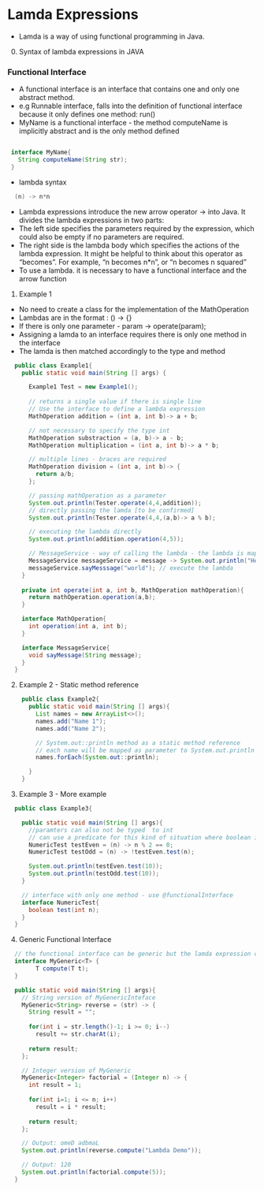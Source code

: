 # Lamda Expressions

- Lamda is a way of using functional programming in Java. 

0. Syntax of lambda expressions in JAVA

### Functional Interface

- A functional interface is an interface that contains one and only one abstract method.
- e.g Runnable interface, falls into the definition of functional interface because it only defines one method: run()
- MyName is a functional interface - the method computeName is implicitly abstract and is the only method defined

```java

 interface MyName{
   String computeName(String str);
 }

```
- lambda syntax

```java
  (n) -> n*n
```
 - Lambda expressions introduce the new arrow operator -> into Java. It divides the lambda expressions in two parts:
 - The left side specifies the parameters required by the expression, which could also be empty if no parameters are required.
 - The right side is the lambda body which specifies the actions of the lambda expression. It might be helpful to think about this operator as “becomes”. For example, “n becomes n*n”, or “n becomes n squared”
 - To use a lambda. it is necessary to have a functional interface and the arrow function


1. Example 1
 
  - No need to create a class for the implementation of the MathOperation
  - Lambdas are in the format : () -> {}  
  - If there is only one parameter - param -> operate(param);
  - Assigning a lamda to an interface requires there is only one method in the interface
  - The lamda is then matched accordingly to the type and method

```java
  public class Example1{
    public static void main(String [] args) {

      Example1 Test = new Example1();
      
      // returns a single value if there is single line
      // Use the interface to define a lambda expression
      MathOperation addition = (int a, int b)-> a + b;

      // not necessary to specify the type int
      MathOperation substraction = (a, b)-> a - b;
      MathOperation multiplication = (int a, int b)-> a * b;

      // multiple lines - braces are required
      MathOperation division = (int a, int b)-> {
        return a/b;
      };

      // passing mathOperation as a parameter
      System.out.println(Tester.operate(4,4,addition));
      // directly passing the lamda [to be confirmed]
      System.out.println(Tester.operate(4,4,(a,b)-> a % b);

      // executing the lambda directly
      System.out.println(addition.operation(4,5));

      // MessageService - way of calling the lambda - the lambda is mapped to the only method in the interface
      MessageService messageService = message -> System.out.println("Hello"+ message);
      messageService.sayMesssage("world"); // execute the lambda 
    }
    
    private int operate(int a, int b, MathOperation mathOperation){
      return mathOperation.operation(a,b);
    }

    interface MathOperation{
      int operation(int a, int b);
    }

    interface MessageService{
      void sayMessage(String message);
    }
  }

```

2. Example 2 - Static method reference

```java
    public class Example2{
      public static void main(String [] args){
        List names = new ArrayList<>();
        names.add("Name 1");
        names.add("Name 2");

        // System.out::println method as a static method reference
        // each name will be mapped as parameter to System.out.println and printLn takes as parameter a string
        names.forEach(System.out::println);

      }
    }

```


3. Example 3 - More example

```java
  public class Example3{

    public static void main(String [] args){
      //paramters can also not be typed  to int
      // can use a predicate for this kind of situation where boolean is returned
      NumericTest testEven = (n) -> n % 2 == 0;
      NumericTest testOdd = (n) -> !testEven.test(n);

      System.out.println(testEven.test(10));
      System.out.println(testOdd.test(10));
    }

    // interface with only one method - use @functionalInterface
    interface NumericTest{
      boolean test(int n);
    }
  }

```

4. Generic Functional Interface

```java
  // the functional interface can be generic but the lamda expression cannot 
  interface MyGeneric<T> {
    	T compute(T t);
  }

  public static void main(String [] args){
    // String version of MyGenericInteface
    MyGeneric<String> reverse = (str) -> {
      String result = "";
      
      for(int i = str.length()-1; i >= 0; i--)
        result += str.charAt(i);
      
      return result;
    };

    // Integer version of MyGeneric
    MyGeneric<Integer> factorial = (Integer n) -> {
      int result = 1;
      
      for(int i=1; i <= n; i++)
        result = i * result;
      
      return result;
    };

    // Output: omeD adbmaL
    System.out.println(reverse.compute("Lambda Demo")); 

    // Output: 120
    System.out.println(factorial.compute(5)); 
  }


```




